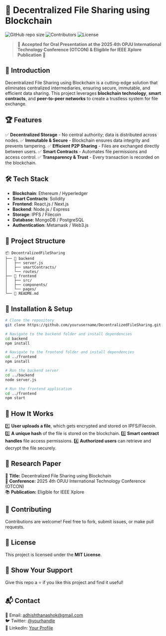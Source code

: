 # 🚀 Decentralized File Sharing using Blockchain

![GitHub repo size](https://img.shields.io/github/repo-size/yourusername/DecentralizedFileSharing?color=blue&style=for-the-badge)
![Contributors](https://img.shields.io/github/contributors/yourusername/DecentralizedFileSharing?style=for-the-badge)
![License](https://img.shields.io/github/license/yourusername/DecentralizedFileSharing?style=for-the-badge)

> 📢 **Accepted for Oral Presentation at the 2025 4th OPJU International Technology Conference (OTCON) & Eligible for IEEE Xplore Publication** 🎉

## 📌 Introduction
Decentralized File Sharing using Blockchain is a cutting-edge solution that eliminates centralized intermediaries, ensuring secure, immutable, and efficient data sharing. This project leverages **blockchain technology**, **smart contracts**, and **peer-to-peer networks** to create a trustless system for file exchange.

## 🏆 Features
✅ **Decentralized Storage** - No central authority; data is distributed across nodes.
✅ **Immutable & Secure** - Blockchain ensures data integrity and prevents tampering.
✅ **Efficient P2P Sharing** - Files are exchanged directly between users.
✅ **Smart Contracts** - Automates file permissions and access control.
✅ **Transparency & Trust** - Every transaction is recorded on the blockchain.

## 🛠️ Tech Stack
- **Blockchain**: Ethereum / Hyperledger
- **Smart Contracts**: Solidity
- **Frontend**: React.js / Next.js
- **Backend**: Node.js / Express
- **Storage**: IPFS / Filecoin
- **Database**: MongoDB / PostgreSQL
- **Authentication**: Metamask / Web3.js

## 📂 Project Structure
```
📦 DecentralizedFileSharing
├── 📁 backend
│   ├── server.js
│   ├── smartContracts/
│   └── routes/
├── 📁 frontend
│   ├── src/
│   ├── components/
│   └── pages/
└── 📄 README.md
```

## 🚀 Installation & Setup
```bash
# Clone the repository
git clone https://github.com/yourusername/DecentralizedFileSharing.git

# Navigate to the backend folder and install dependencies
cd backend
npm install

# Navigate to the frontend folder and install dependencies
cd ../frontend
npm install

# Run the backend server
cd ../backend
node server.js

# Run the frontend application
cd ../frontend
npm start
```

## 🎯 How It Works
1️⃣ **User uploads a file**, which gets encrypted and stored on IPFS/Filecoin.
2️⃣ **A unique hash** of the file is stored on the blockchain.
3️⃣ **Smart contract handles** file access permissions.
4️⃣ **Authorized users** can retrieve and decrypt the file securely.

## 📝 Research Paper
📖 **Title:** Decentralized File Sharing using Blockchain  
📅 **Conference:** 2025 4th OPJU International Technology Conference (OTCON)  
📚 **Publication:** Eligible for IEEE Xplore  

## 🤝 Contributing
Contributions are welcome! Feel free to fork, submit issues, or make pull requests. 

## 📜 License
This project is licensed under the **MIT License**.

## 🌟 Show Your Support
Give this repo a ⭐ if you like this project and find it useful!

## 📬 Contact
📧 Email: [adhishthanashok@gmail.com](mailto:adhishthanashok@gmail.com)  
🐦 Twitter: [@yourhandle](https://twitter.com/yourhandle)  
💼 LinkedIn: [Your Profile](https://linkedin.com/in/yourprofile)  

